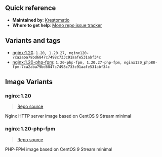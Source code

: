 ## Quick reference
- **Maintained by**:
[Krestomatio](https://krestomatio.com)
- **Where to get help**:
[Mono repo issue tracker](https://github.com/krestomatio/container_builder/issues)

## Variants and tags
- [nginx:1.20](#nginx120): `1.20, 1.20.27, nginx120-7ca2aba79bd6847c7498c733c91aafe531abf34c`
- [nginx:1.20-php-fpm](#nginx120-php-fpm): `1.20-php-fpm, 1.20.27-php-fpm, nginx120_php80-fpm-7ca2aba79bd6847c7498c733c91aafe531abf34c`


## Image Variants
### nginx:1.20
> [Repo source](https://github.com/krestomatio/container_builder/tree/master/nginx/nginx120)

Nginx HTTP server image based on CentOS 9 Stream minimal

### nginx:1.20-php-fpm
> [Repo source](https://github.com/krestomatio/container_builder/tree/master/nginx/nginx120_php80-fpm)

PHP-FPM image based on CentOS 9 Stream minimal


